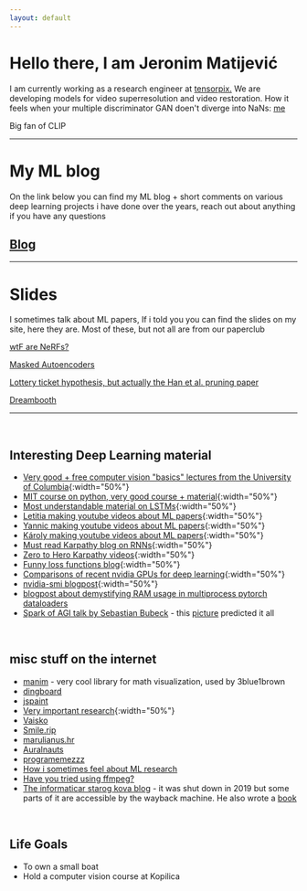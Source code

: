 ```yaml
---
layout: default
---
```


# Hello there, I am Jeronim Matijević

I am currently working as a research engineer at [tensorpix.](https://tensorpix.ai/) We are developing models for video superresolution and video restoration.
How it feels when your multiple discriminator GAN doen't diverge into NaNs: [me](./assets/img/muaddib.jpg)


Big fan of CLIP

* * *

# My ML blog 

On the link below you can find my ML blog + short comments on various deep learning projects i have done over the years, reach out about anything if you have any questions

## [Blog](./blog_index.html)


* * *

# Slides 
I sometimes talk about ML papers, 
If i told you you can find the slides on my site, here they are. Most of these, but not all are from our paperclub

[wtF are NeRFs?](https://docs.google.com/presentation/d/1oIZTKTSz7aFHnwCLi9jz3cN3LDLKccZiHjNuqeD-yYs/edit?usp=sharing)

[Masked Autoencoders](https://docs.google.com/presentation/d/1LE92h1_r6c-MgxlPfZHtqVNlU3oj63pJTSHLOPNw_DU/edit?usp=sharing)

[Lottery ticket hypothesis, but actually the Han et al. pruning paper](https://docs.google.com/presentation/d/1o908FlzGE0InSQPqUMgLarzujLVEp5lXjuq4qggCKsE/edit?usp=sharing)

[Dreambooth](https://docs.google.com/presentation/d/1mnwzmGJhGYygE8rrRK8feUJd4PdzHKAE7OLm78Gbfvs/edit?usp=sharing)

* * *
<br>

## Interesting Deep Learning material

* [Very good + free computer vision "basics" lectures from the University of Columbia](https://fpcv.cs.columbia.edu/){:width="50%"}
* [MIT course on python, very good course + material](https://ocw.mit.edu/courses/6-0001-introduction-to-computer-science-and-programming-in-python-fall-2016/){:width="50%"}
* [Most understandable material on LSTMs](https://colah.github.io/posts/2015-08-Understanding-LSTMs/){:width="50%"}
* [Letitia making youtube videos about ML papers](https://www.youtube.com/@AICoffeeBreak/videos){:width="50%"}
* [Yannic making youtube videos about ML papers](https://www.youtube.com/@YannicKilcher/videos){:width="50%"}
* [Károly making youtube videos about ML papers](https://www.youtube.com/@TwoMinutePapers/videos){:width="50%"}
* [Must read Karpathy blog on RNNs](https://karpathy.github.io/2015/05/21/rnn-effectiveness/){:width="50%"}
* [Zero to Hero Karpathy videos](https://karpathy.ai/zero-to-hero.html){:width="50%"}
* [Funny loss functions blog](https://lossfunctions.tumblr.com/){:width="50%"}
* [Comparisons of recent nvidia GPUs for deep learning](https://timdettmers.com/2023/01/30/which-gpu-for-deep-learning/){:width="50%"}
* [nvidia-smi blogpost](https://www.microway.com/hpc-tech-tips/nvidia-smi_control-your-gpus/){:width="50%"}
* [blogpost about demystifying RAM usage in multiprocess pytorch dataloaders](https://ppwwyyxx.com/blog/2022/Demystify-RAM-Usage-in-Multiprocess-DataLoader/)
* [Spark of AGI talk by Sebastian Bubeck](https://youtu.be/qbIk7-JPB2c)  -  this [picture](./assets/img/addlayers.jpg) predicted it all

<br>

## misc stuff on the internet

* [manim](https://www.manim.community/) - very cool library for math visualization, used by 3blue1brown
* [dingboard](https://dingboard.com/)
* [jspaint](https://jspaint.app)
* [Very important research](https://oneweirdkerneltrick.com/){:width="50%"}
* [Vaisko](https://www.vaisko.com)
* [Smile.rip](https://smile.rip/)
* [marulianus.hr](http://marulianus.hr)
* [Auralnauts](https://youtu.be/WSCm8yAxBr8)
* [programemezzz](https://instagram.com/programemezzz)
* [How i sometimes feel about ML research](/assets/img/mrfantastic.png)
* [Have you tried using ffmpeg?](https://youtu.be/9kaIXkImCAM)
* [The informaticar starog kova blog](https://web.archive.org/web/20181122181144/http://informaticar.eu/glup-gluplji-quark/) - it was shut down in 2019 but some parts of it are accessible by the wayback machine. He also wrote a [book](https://bit.ly/3r6hRLZ)

<br>

## Life Goals

* To own a small boat
* Hold a computer vision course at Kopilica